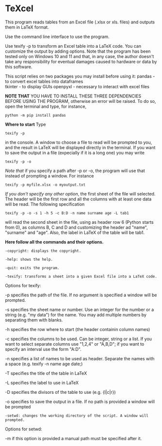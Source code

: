 # TeXcel
This program reads tables from an Excel file (.xlsx or xls. files) and outputs them in LaTeX format. 

Use the command line interface to use the program.

Use texify -p to transform an Excel table into a LaTeX code. You can customize the output by adding options. Note that the program has been tested only on Windows 10 and 11 and that, in any case, the author doesn't take any responsibility for eventual damages caused to hardware or data by this software. 

This script relies on two packages you may install before using it: 
    pandas - to convert excel tables into dataframes    
    tkinter - to display GUIs
    openpyxl - necessary to interact with excel files

**NOTE THAT** YOU HAVE TO INSTALL THESE THREE DEPENDENCIES BEFORE USING THE PROGRAM, otherwise an error will be raised.
To do so, open the terminal and type, for instance,

    python -m pip install pandas


**Where to start**
Type 

    texify -p
    
in the console. A window to choose a file to read will be prompted to you, and the result in LaTeX will be displayed directly in the terminal. If you want to save the output in a file (expecially if it is a long one) you may write

    texify -p -o
    
_Note that_ if you specify a path after -p or -o, the program will use that instead of prompting a window. For instance

    texify -p myfile.xlsx -o myoutput.txt

_If you don't specify any other option_, the first sheet of the file will selected. The header will be the first row and all the columns with at least one data will be read. 
The following specification 
   
    texify -p -o -s 1 -h 5 -c B:D -n name surname age -L tab1
    
will read the second sheet in the file, using as header row 6 (Python starts from 0), as columns B, C and D and customizing the header ad "name", "surname" and "age". Also, the label in LaTeX of the table will be tab1. 



**Here follow all the commands and their options.**


    -copyright: displays the copyright.

    -help: shows the help.

    -quit: exits the program.

    -texify: transforms a sheet into a given Excel file into a LaTeX code.
   
Options for texify:

   -p specifies the path of the file. If no argument is specified a window will be prompted.
    
   -s specifies the sheet name or number. Use an integer for the number or a string (e.g. "my data") for the name. You may add multiple numbers by separating them          with blanks. 
    
   -h specifies the row where to start (the header containin column names)
    
   -c specifies the columns to be used. Can be integer, string or a list. If you want to select separate columns use "1,2,4" or "A,B,D"; if you want to specify an interval use the form "A:D".
    
   -n specifies a list of names to be used as header. Separate the names with a space (e.g. texify -n name age date;)
    
   -T specifies the title of the table in LaTeX
    
   -L specifies the label to use in LaTeX
    
   -D specifies the divisors of the table to use (e.g. {l|c|r})
    
   -o specifies to save the output in a file. If no path is provided a window will be prompted
    


    -setwd: changes the working directory of the script. A window will prompted.
   
Options for setwd:

   -m if this option is provided a manual path must be specified after it.
